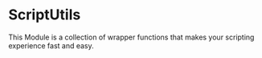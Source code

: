 # ScriptUtils
This Module is a collection of wrapper functions that makes your scripting experience fast and easy.
